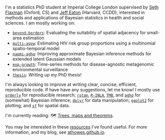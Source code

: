 I'm a statistics PhD student at Imperial College London supervised by [Seth Flaxman](https://www.cs.ox.ac.uk/people/seth.flaxman/) (Oxford, CS) and [Jeff Eaton](https://ccdd.hsph.harvard.edu/people/jeff-eaton/) (Harvard, CCDD), interested in methods and applications of Bayesian statistics in health and social sciences.
I am mostly working on:

* [`beyond-borders`](https://github.com/athowes/beyond-borders): Evaluating the suitability of spatial adjacency for small-area estimation
* [`multi-agyw`](https://github.com/athowes/multi-agyw): Estimating HIV risk group proportions using a multinomial spatio-temporal model
* [`naomi-aghq`](https://github.com/athowes/naomi-aghq): Improving approximate Bayesian inference methods for extended latent Gaussian models
* [`exp-growth`](https://github.com/athowes/exp-growth): Time-series methods for disease-agnostic metagenomic environmental surveillance
* [`thesis`](https://github.com/athowes/thesis): Writing up my PhD thesis!

I'm always looking to improve at writing clear, concise, efficient, reproducible code.
If have have any suggestions, let me know!
I mostly use [`orderly`](https://github.com/vimc/orderly) for reproducible research; [`rstan`](https://mc-stan.org/), [`R-INLA`](https://www.r-inla.org/), [`TMB`](https://kaskr.github.io/adcomp/Introduction.html), and [`aghq`](https://github.com/awstringer1/aghq) for (somewhat) Bayesian inference; [`dplyr`](https://dplyr.tidyverse.org/) for data manipulation; [`ggplot2`](https://ggplot2.tidyverse.org/) for plotting; and [`sf`](https://r-spatial.github.io/sf/) for spatial data.

I'm currently reading: :world_map: [Trees, maps and theorems](https://www.principiae.be/X0100.php).

You may be interested in these [resources](https://github.com/athowes/resources) I've found useful.
For more information, and my blog, see [athowes.github.io](https://athowes.github.io/).
